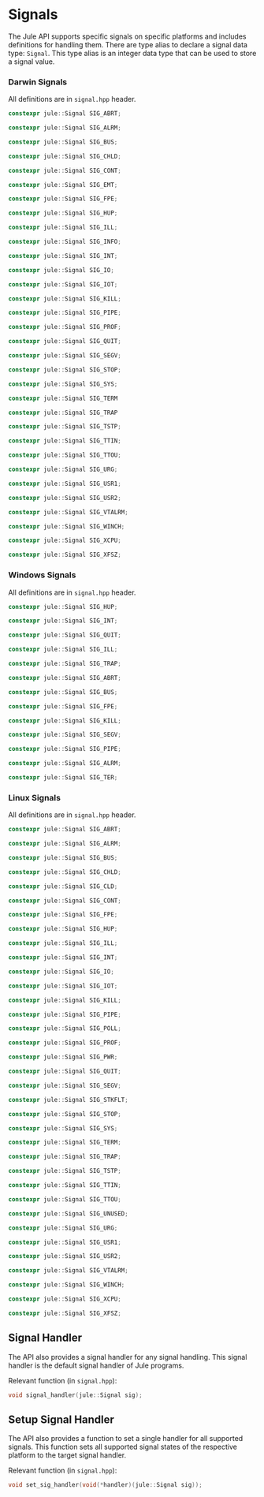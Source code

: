 # Signals

The Jule API supports specific signals on specific platforms and includes definitions for handling them. There are type alias to declare a signal data type: `Signal`. This type alias is an integer data type that can be used to store a signal value.

### Darwin Signals

All definitions are in `signal.hpp` header.

```cpp
constexpr jule::Signal SIG_ABRT;
```
```cpp
constexpr jule::Signal SIG_ALRM;
```
```cpp
constexpr jule::Signal SIG_BUS;
```
```cpp
constexpr jule::Signal SIG_CHLD;
```
```cpp
constexpr jule::Signal SIG_CONT;
```
```cpp
constexpr jule::Signal SIG_EMT;
```
```cpp
constexpr jule::Signal SIG_FPE;
```
```cpp
constexpr jule::Signal SIG_HUP;
```
```cpp
constexpr jule::Signal SIG_ILL;
```
```cpp
constexpr jule::Signal SIG_INFO;
```
```cpp
constexpr jule::Signal SIG_INT;
```
```cpp
constexpr jule::Signal SIG_IO;
```
```cpp
constexpr jule::Signal SIG_IOT;
```
```cpp
constexpr jule::Signal SIG_KILL;
```
```cpp
constexpr jule::Signal SIG_PIPE;
```
```cpp
constexpr jule::Signal SIG_PROF;
```
```cpp
constexpr jule::Signal SIG_QUIT;
```
```cpp
constexpr jule::Signal SIG_SEGV;
```
```cpp
constexpr jule::Signal SIG_STOP;
```
```cpp
constexpr jule::Signal SIG_SYS;
```
```cpp
constexpr jule::Signal SIG_TERM
```
```cpp
constexpr jule::Signal SIG_TRAP
```
```cpp
constexpr jule::Signal SIG_TSTP;
```
```cpp
constexpr jule::Signal SIG_TTIN;
```
```cpp
constexpr jule::Signal SIG_TTOU;
```
```cpp
constexpr jule::Signal SIG_URG;
```
```cpp
constexpr jule::Signal SIG_USR1;
```
```cpp
constexpr jule::Signal SIG_USR2;
```
```cpp
constexpr jule::Signal SIG_VTALRM;
```
```cpp
constexpr jule::Signal SIG_WINCH;
```
```cpp
constexpr jule::Signal SIG_XCPU;
```
```cpp
constexpr jule::Signal SIG_XFSZ;
```

### Windows Signals

All definitions are in `signal.hpp` header.

```cpp
constexpr jule::Signal SIG_HUP;
```
```cpp
constexpr jule::Signal SIG_INT;
```
```cpp
constexpr jule::Signal SIG_QUIT;
```
```cpp
constexpr jule::Signal SIG_ILL;
```
```cpp
constexpr jule::Signal SIG_TRAP;
```
```cpp
constexpr jule::Signal SIG_ABRT;
```
```cpp
constexpr jule::Signal SIG_BUS;
```
```cpp
constexpr jule::Signal SIG_FPE;
```
```cpp
constexpr jule::Signal SIG_KILL;
```
```cpp
constexpr jule::Signal SIG_SEGV;
```
```cpp
constexpr jule::Signal SIG_PIPE;
```
```cpp
constexpr jule::Signal SIG_ALRM;
```
```cpp
constexpr jule::Signal SIG_TER;
```

### Linux Signals

All definitions are in `signal.hpp` header.

```cpp
constexpr jule::Signal SIG_ABRT;
```
```cpp
constexpr jule::Signal SIG_ALRM;
```
```cpp
constexpr jule::Signal SIG_BUS;
```
```cpp
constexpr jule::Signal SIG_CHLD;
```
```cpp
constexpr jule::Signal SIG_CLD;
```
```cpp
constexpr jule::Signal SIG_CONT;
```
```cpp
constexpr jule::Signal SIG_FPE;
```
```cpp
constexpr jule::Signal SIG_HUP;
```
```cpp
constexpr jule::Signal SIG_ILL;
```
```cpp
constexpr jule::Signal SIG_INT;
```
```cpp
constexpr jule::Signal SIG_IO;
```
```cpp
constexpr jule::Signal SIG_IOT;
```
```cpp
constexpr jule::Signal SIG_KILL;
```
```cpp
constexpr jule::Signal SIG_PIPE;
```
```cpp
constexpr jule::Signal SIG_POLL;
```
```cpp
constexpr jule::Signal SIG_PROF;
```
```cpp
constexpr jule::Signal SIG_PWR;
```
```cpp
constexpr jule::Signal SIG_QUIT;
```
```cpp
constexpr jule::Signal SIG_SEGV;
```
```cpp
constexpr jule::Signal SIG_STKFLT;
```
```cpp
constexpr jule::Signal SIG_STOP;
```
```cpp
constexpr jule::Signal SIG_SYS;
```
```cpp
constexpr jule::Signal SIG_TERM;
```
```cpp
constexpr jule::Signal SIG_TRAP;
```
```cpp
constexpr jule::Signal SIG_TSTP;
```
```cpp
constexpr jule::Signal SIG_TTIN;
```
```cpp
constexpr jule::Signal SIG_TTOU;
```
```cpp
constexpr jule::Signal SIG_UNUSED;
```
```cpp
constexpr jule::Signal SIG_URG;
```
```cpp
constexpr jule::Signal SIG_USR1;
```
```cpp
constexpr jule::Signal SIG_USR2;
```
```cpp
constexpr jule::Signal SIG_VTALRM;
```
```cpp
constexpr jule::Signal SIG_WINCH;
```
```cpp
constexpr jule::Signal SIG_XCPU;
```
```cpp
constexpr jule::Signal SIG_XFSZ;
```

## Signal Handler

The API also provides a signal handler for any signal handling. This signal handler is the default signal handler of Jule programs.

Relevant function (in `signal.hpp`):
```cpp
void signal_handler(jule::Signal sig);
```

## Setup Signal Handler

The API also provides a function to set a single handler for all supported signals. This function sets all supported signal states of the respective platform to the target signal handler.

Relevant function (in `signal.hpp`):
```cpp
void set_sig_handler(void(*handler)(jule::Signal sig));
```
